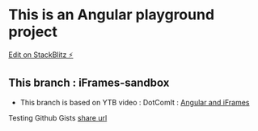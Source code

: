 # This is an Angular playground project

[Edit on StackBlitz ⚡️](https://stackblitz.com/edit/angular-reyk)

## This branch : iFrames-sandbox

- This branch is based on YTB video : DotComIt : [Angular and iFrames](https://youtu.be/EXG54G7Nv8o?t=140)

Testing Github Gists [share url](https://gist.github.com/SpeedCodeNpo/d9190ce601ca72094d3316c980ba5131)
